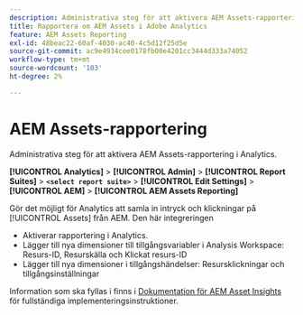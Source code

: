 ```yaml
---
description: Administrativa steg för att aktivera AEM Assets-rapportering i Analytics.
title: Rapportera om AEM Assets i Adobe Analytics
feature: AEM Assets Reporting
exl-id: 48beac22-60af-4030-ac40-4c5d12f25d5e
source-git-commit: ac9e4934cee0178fb00e4201cc3444d333a74052
workflow-type: tm+mt
source-wordcount: '103'
ht-degree: 2%

---
```


# AEM Assets-rapportering

Administrativa steg för att aktivera AEM Assets-rapportering i Analytics.

**[!UICONTROL Analytics]** > **[!UICONTROL Admin]** > **[!UICONTROL Report Suites]** > **`<select report suite>`** > **[!UICONTROL Edit Settings]** > **[!UICONTROL AEM]** > **[!UICONTROL AEM Assets Reporting]**

Gör det möjligt för Analytics att samla in intryck och klickningar på [!UICONTROL Assets] från AEM. Den här integreringen

* Aktiverar rapportering i Analytics.
* Lägger till nya dimensioner till tillgångsvariabler i Analysis Workspace: Resurs-ID, Resurskälla och Klickat resurs-ID
* Lägger till nya dimensioner i tillgångshändelser: Resursklickningar och tillgångsinställningar

Information som ska fyllas i finns i [Dokumentation för AEM Asset Insights](https://experienceleague.adobe.com/docs/experience-manager-cloud-service/assets/manage/assets-insights.html) för fullständiga implementeringsinstruktioner.
